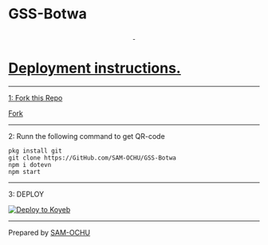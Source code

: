 # GSS-Botwa
<p align="center">
<a href="#"><img src="http://readme-typing-svg.herokuapp.com?color=d1fa02&center=true&vCenter=true&multiline=false&lines=Welcome+GSS-Botwa" alt="">
  <a href="#"><img src="http://readme-typing-svg.herokuapp.com?color=d1fa02&center=true&vCenter=true&multiline=false&lines=Deploy+now" alt="">
  
</p>

# Deployment instructions.
---

1: Fork this Repo
<p>
<a href="https://github.com/SAM-OCHU/GSS-Botwa/fork">Fork</a>
</p>

---

2: Runn the following command to get QR-code
  ```
  pkg install git
  git clone https://GitHub.com/SAM-OCHU/GSS-Botwa 
  npm i dotevn
  npm start
  ```

---

 3: DEPLOY
  
  [![Deploy to Koyeb](https://www.koyeb.com/static/images/deploy/button.svg)](https://app.koyeb.com/apps/deploy?type=docker&image=quay.io/SAM-OCHU/amina&env[PALM_API_KEY]&env[OPENAI_API_KEY]&env[BOT_NAME]=Kibalanga-Bot&env[OWNER_NAME]&env[REACODING]TRUE&env[AUTO_READ]TRUE&env[ALWAYS_ONLINE]=TRUE&env[AUTO_ABOUT]=TRUE&env[CHAT_BOT]=TRUE&env[KOYEB_NAME]=Kibalangabot&name=kibalangabot&env[PORT]=8000)
  
---

<p>
  Prepared by <a href="https://GitHub.com/SAM-OCHU">SAM-OCHU</a>
</p>
